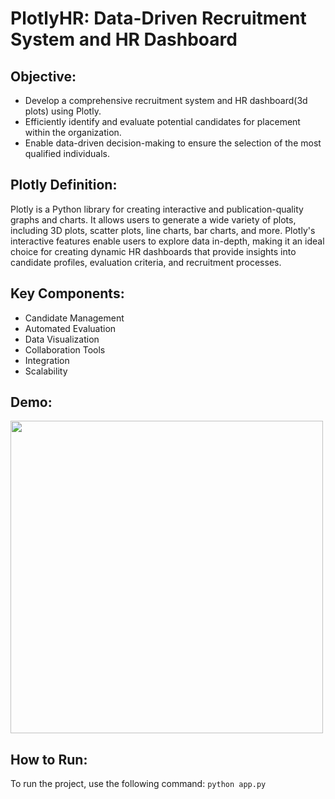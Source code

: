 # PlotlyHR: Data-Driven Recruitment System and HR Dashboard

## Objective:
- Develop a comprehensive recruitment system and HR dashboard(3d plots) using Plotly.
- Efficiently identify and evaluate potential candidates for placement within the organization.
- Enable data-driven decision-making to ensure the selection of the most qualified individuals.


## Plotly Definition:
Plotly is a Python library for creating interactive and publication-quality graphs and charts. It allows users to generate a wide variety of plots, including 3D plots, scatter plots, line charts, bar charts, and more. Plotly's interactive features enable users to explore data in-depth, making it an ideal choice for creating dynamic HR dashboards that provide insights into candidate profiles, evaluation criteria, and recruitment processes.

## Key Components:
- Candidate Management
- Automated Evaluation
- Data Visualization
- Collaboration Tools
- Integration
- Scalability

## Demo:
<img src="https://github.com/m-rishab/Job-recruitment-prediction-and-HR-Dashboard-using-plotly/assets/113618652/70e492c3-99bc-4a44-a439-3c1314584f4d" width="500" height="500">

## How to Run:
To run the project, use the following command:
`python app.py`
